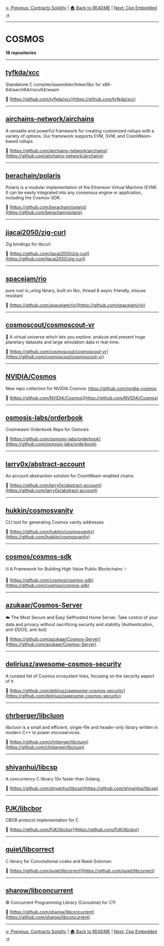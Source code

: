 [← Previous: Contracts Solidity](contracts-solidity.txt) | [🏠 Back to README](../README.md) | [Next: Cpp Embedded →](cpp-embedded.txt)

---

# COSMOS

**18 repositories**

---

## [tyfkda/xcc](https://github.com/tyfkda/xcc)

Standalone C compiler/assembler/linker/libc for x86-64/aarch64/riscv64/wasm

🔗 [https://github.com/tyfkda/xcc](https://github.com/tyfkda/xcc)

---

## [airchains-network/airchains](https://github.com/airchains-network/airchains)

A versatile and powerful framework for creating customized rollups with a variety of options. Our framework supports EVM, SVM, and CosmWasm-based rollups

🔗 [https://github.com/airchains-network/airchains](https://github.com/airchains-network/airchains)

---

## [berachain/polaris](https://github.com/berachain/polaris)

Polaris is a modular implementation of the Ethereum Virtual Machine (EVM). It can be easily integrated into any consensus engine or application, including the Cosmos-SDK.

🔗 [https://github.com/berachain/polaris](https://github.com/berachain/polaris)

---

## [jiacai2050/zig-curl](https://github.com/jiacai2050/zig-curl)

Zig bindings for libcurl

🔗 [https://github.com/jiacai2050/zig-curl](https://github.com/jiacai2050/zig-curl)

---

## [spacejam/rio](https://github.com/spacejam/rio)

pure rust io_uring library, built on libc, thread & async friendly, misuse resistant

🔗 [https://github.com/spacejam/rio](https://github.com/spacejam/rio)

---

## [cosmoscout/cosmoscout-vr](https://github.com/cosmoscout/cosmoscout-vr)

:milky_way: A virtual universe which lets you explore, analyze and present huge planetary datasets and large simulation data in real-time.

🔗 [https://github.com/cosmoscout/cosmoscout-vr](https://github.com/cosmoscout/cosmoscout-vr)

---

## [NVIDIA/Cosmos](https://github.com/NVIDIA/Cosmos)

New repo collection for NVIDIA Cosmos: https://github.com/nvidia-cosmos

🔗 [https://github.com/NVIDIA/Cosmos](https://github.com/NVIDIA/Cosmos)

---

## [osmosis-labs/orderbook](https://github.com/osmosis-labs/orderbook)

Cosmwasm Orderbook Repo for Osmosis

🔗 [https://github.com/osmosis-labs/orderbook](https://github.com/osmosis-labs/orderbook)

---

## [larry0x/abstract-account](https://github.com/larry0x/abstract-account)

An account abstraction solution for CosmWasm-enabled chains

🔗 [https://github.com/larry0x/abstract-account](https://github.com/larry0x/abstract-account)

---

## [hukkin/cosmosvanity](https://github.com/hukkin/cosmosvanity)

CLI tool for generating Cosmos vanity addresses

🔗 [https://github.com/hukkin/cosmosvanity](https://github.com/hukkin/cosmosvanity)

---

## [cosmos/cosmos-sdk](https://github.com/cosmos/cosmos-sdk)

:chains: A Framework for Building High Value Public Blockchains :sparkles:

🔗 [https://github.com/cosmos/cosmos-sdk](https://github.com/cosmos/cosmos-sdk)

---

## [azukaar/Cosmos-Server](https://github.com/azukaar/Cosmos-Server)

☁️ The Most Secure and Easy Selfhosted Home Server. Take control of your data and privacy without sacrificing security and stability  (Authentication, anti-DDOS, anti-bot)

🔗 [https://github.com/azukaar/Cosmos-Server](https://github.com/azukaar/Cosmos-Server)

---

## [deliriusz/awesome-cosmos-security](https://github.com/deliriusz/awesome-cosmos-security)

A curated list of Cosmos ecosystem links, focusing on the security aspect of it

🔗 [https://github.com/deliriusz/awesome-cosmos-security](https://github.com/deliriusz/awesome-cosmos-security)

---

## [chrberger/libcluon](https://github.com/chrberger/libcluon)

libcluon is a small and efficient, single-file and header-only library written in modern C++ to power microservices.

🔗 [https://github.com/chrberger/libcluon](https://github.com/chrberger/libcluon)

---

## [shiyanhui/libcsp](https://github.com/shiyanhui/libcsp)

A concurrency C library 10x faster than Golang.

🔗 [https://github.com/shiyanhui/libcsp](https://github.com/shiyanhui/libcsp)

---

## [PJK/libcbor](https://github.com/PJK/libcbor)

CBOR protocol implementation for C

🔗 [https://github.com/PJK/libcbor](https://github.com/PJK/libcbor)

---

## [quiet/libcorrect](https://github.com/quiet/libcorrect)

C library for Convolutional codes and Reed-Solomon

🔗 [https://github.com/quiet/libcorrect](https://github.com/quiet/libcorrect)

---

## [sharow/libconcurrent](https://github.com/sharow/libconcurrent)

:copyright: Concurrent Programming Library (Coroutine) for C11

🔗 [https://github.com/sharow/libconcurrent](https://github.com/sharow/libconcurrent)

---


[← Previous: Contracts Solidity](contracts-solidity.txt) | [🏠 Back to README](../README.md) | [Next: Cpp Embedded →](cpp-embedded.txt)
